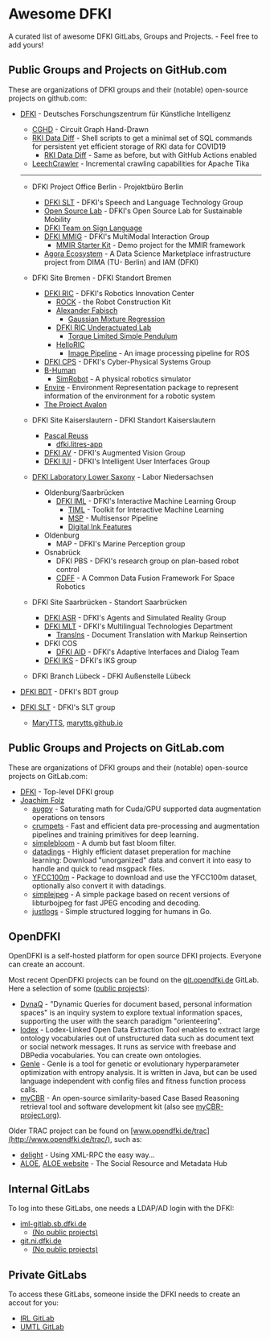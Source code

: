 # Awesome DFKI

A curated list of awesome DFKI GitLabs, Groups and Projects. - Feel free to add yours!

## Public Groups and Projects on GitHub.com

These are organizations of DFKI groups and their (notable) open-source projects on github.com:

- [DFKI](https://github.com/DFKI) - Deutsches Forschungszentrum für Künstliche Intelligenz
	- [CGHD](https://github.com/DFKI/cghd) - Circuit Graph Hand-Drawn
	- [RKI Data Diff](https://github.com/DFKI/RKI-Data-Diff) - Shell scripts to get a minimal set of SQL commands for persistent yet efficient storage of RKI data for COVID19
		- [RKI Data Diff](https://github.com/fnogatz/RKI-Data-Diff) - Same as before, but with GitHub Actions enabled
	- [LeechCrawler](https://github.com/DFKI/leechcrawler) - Incremental crawling capabilities for Apache Tika

	---

	- DFKI Project Office Berlin - Projektbüro Berlin
		- [DFKI SLT](https://github.com/DFKI-NLP) - DFKI's Speech and Language Technology Group
		- [Open Source Lab](https://github.com/open-source-lab-DFKI) - DFKI's Open Source Lab for Sustainable Mobility
		- [DFKI Team on Sign Language](https://github.com/DFKI-SignLanguage)
		- [DFKI MMIG](https://github.com/mmig) - DFKI's MultiModal Interaction Group
			- [MMIR Starter Kit](https://github.com/mmig/mmir-starter-kit) - Demo project for the MMIR framework
		- [Agora Ecosystem](https://github.com/agora-ecosystem) - A Data Science Marketplace infrastructure project from DIMA (TU- Berlin) and IAM (DFKI)

	- DFKI Site Bremen - DFKI Standort Bremen
		- [DFKI RIC](https://github.com/dfki-ric) - DFKI's Robotics Innovation Center
			- [ROCK](https://www.rock-robotics.org/) - the Robot Construction Kit
			- [Alexander Fabisch](https://github.com/AlexanderFabisch)
				- [Gaussian Mixture Regression](https://github.com/AlexanderFabisch/gmr)
			- [DFKI RIC Underactuated Lab](https://github.com/dfki-ric-underactuated-lab)
				- [Torque Limited Simple Pendulum](https://github.com/dfki-ric-underactuated-lab/torque_limited_simple_pendulum)
			- [HelloRIC](https://github.com/helloric)
				- [Image Pipeline](https://github.com/helloric/image_pipeline) - An image processing pipeline for ROS
		- [DFKI CPS](https://github.com/DFKI-CPS) - DFKI's Cyber-Physical Systems Group
		- [B-Human](https://github.com/bhuman)
			- [SimRobot](https://github.com/bhuman/SimRobot) - A physical robotics simulator
		- [Envire](https://github.com/envire) - Environment Representation package to represent information of the environment for a robotic system
		- [The Project Avalon](https://github.com/auv-avalon)

	- DFKI Site Kaiserslautern - DFKI Standort Kaiserslautern
		- [Pascal Reuss](https://github.com/PascalReuss/)
			- [dfki.litres-app](https://github.com/PascalReuss/dfki.litres-app)
		- [DFKI AV](https://github.com/dfki-av) - DFKI's Augmented Vision Group
		- [DFKI IUI](https://github.com/dfki-iui) - DFKI's Intelligent User Interfaces Group

	- [DFKI Laboratory Lower Saxony](https://github.com/DFKI-NI) - Labor Niedersachsen
		- Oldenburg/Saarbrücken
			- [DFKI IML](https://github.com/DFKI-Interactive-Machine-Learning) - DFKI's Interactive Machine Learning Group
				- [TIML](https://github.com/DFKI-Interactive-Machine-Learning/TIML/) - Toolkit for Interactive Machine Learning
				- [MSP](https://github.com/DFKI-Interactive-Machine-Learning/multisensor-pipeline) - Multisensor Pipeline
				- [Digital Ink Features](https://github.com/DFKI-Interactive-Machine-Learning/ink-features)
		- Oldenburg
			- MAP - DFKI's Marine Perception group
		- Osnabrück
			- DFKI PBS - DFKI's research group on plan-based robot control
			- [CDFF](https://gitlab.com/h2020src/og3) - A Common Data Fusion Framework For Space Robotics

	- DFKI Site Saarbrücken - Standort Saarbrücken
		- [DFKI ASR](https://github.com/dfki-asr) - DFKI's Agents and Simulated Reality Group
		- [DFKI MLT](https://github.com/DFKI-MLT) - DFKI's Multilingual Technologies Department
			- [TransIns](https://github.com/DFKI-MLT/TransIns) - Document Translation with Markup Reinsertion
		- DFKI COS
			- [DFKI AID](https://github.com/DFKI-AID) - DFKI's Adaptive Interfaces and Dialog Team
		- [DFKI IKS](https://github.com/DFKI-IKS) - DFKI's IKS group

	- DFKI Branch Lübeck - DFKI Außenstelle Lübeck

- [DFKI BDT](https://github.com/DFKI-BDT) - DFKI's BDT group
- [DFKI SLT](https://github.com/DFKI-SLT) - DFKI's SLT group
	- [MaryTTS](https://github.com/marytts), [marytts.github.io](https://marytts.github.io/)


## Public Groups and Projects on GitLab.com

These are organizations of DFKI groups and their (notable) open-source projects on GitLab.com:

- [DFKI](https://gitlab.com/dfki) - Top-level DFKI group
- [Joachim Folz](https://gitlab.com/jfolz)
	- [augpy](https://gitlab.com/jfolz/augpy) - Saturating math for Cuda/GPU supported data augmentation operations on tensors
	- [crumpets](https://gitlab.com/jfolz/crumpets) - Fast and efficient data pre-processing and augmentation pipelines and training primitives for deep learning.
	- [simplebloom](https://gitlab.com/jfolz/simplebloom) - A dumb but fast bloom filter.
	- [datadings](https://gitlab.com/jfolz/datadings) - Highly efficient dataset preperation for machine learning: Download "unorganized" data and convert it into easy to handle and quick to read msgpack files.
	- [YFCC100m](https://gitlab.com/jfolz/yfcc100m) - Package to download and use the YFCC100m dataset, optionally also convert it with datadings.
	- [simplejpeg](https://gitlab.com/jfolz/simplejpeg) - A simple package based on recent versions of libturbojpeg for fast JPEG encoding and decoding.
	- [justlogs](https://gitlab.com/jfolz/justlogs) - Simple structured logging for humans in Go.

## OpenDFKI

OpenDFKI is a self-hosted platform for open source DFKI projects.
Everyone can create an account.

Most recent OpenDFKI projects can be found on the [git.opendfki.de](https://git.opendfki.de/) GitLab.
Here a selection of some ([public projects](https://git.opendfki.de/explore/projects/starred?visibility_level=20)):
- [DynaQ](https://git.opendfki.de/reuschling/dynaq) - "Dynamic Queries for document based, personal information spaces" is an inquiry system to explore textual information spaces, supporting the user with the search paradigm "orienteering".
- [lodex](https://git.opendfki.de/reuschling/lodex) - Lodex-Linked Open Data Extraction Tool enables to extract large ontology vocabularies out of unstructured data such as document text or social network messages. It runs as service with freebase and DBPedia vocabularies. You can create own ontologies.
- [GenIe](https://git.opendfki.de/reuschling/genie) - GenIe is a tool for genetic or evolutionary hyperparameter optimization with entropy analysis. It is written in Java, but can be used language independent with config files and fitness function process calls.
- [myCBR](https://git.opendfki.de/mycbr) - An open-source similarity-based Case Based Reasoning retrieval tool and software development kit (also see [myCBR-project.org](http://mycbr-project.org/)).

Older TRAC project can be found on [www.opendfki.de/trac](http://www.opendfki.de/trac/), such as:
- [delight](https://delight.opendfki.de/trac/) - Using XML-RPC the easy way...
- [ALOE](https://aloe.opendfki.de/), [ALOE website](http://aloe-project.de/) - The Social Resource and Metadata Hub


## Internal GitLabs

To log into these GitLabs, one needs a LDAP/AD login with the DFKI:

- [iml-gitlab.sb.dfki.de](https://iml-gitlab.sb.dfki.de/)
	- [(No public projects)](https://iml-gitlab.sb.dfki.de/explore/projects/starred?visibility_level=20)
- [git.ni.dfki.de](https://git.ni.dfki.de)
	- [(No public projects)](https://git.ni.dfki.de/explore?sort=name_asc&visibility_level=20)

## Private GitLabs

To access these GitLabs, someone inside the DFKI needs to create an accout for you:

- [IRL GitLab](https://irl-git.dfki.de/)
- [UMTL GitLab](https://umtl-git.dfki.de/)
